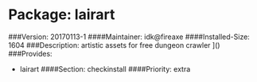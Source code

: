 Package: lairart 
============= 

###Version: 20170113-1
####Maintainer: idk@fireaxe
####Installed-Size: 1604
###Description:
 artistic assets for free dungeon crawler
]()
###Provides:
  * lairart
####Section: checkinstall
####Priority: extra
